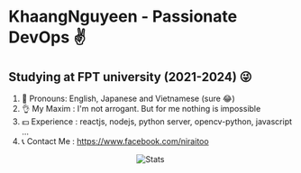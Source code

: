 <p align="center">

#       KhaangNguyeen - Passionate DevOps ✌


## Studying at FPT university (2021-2024) 😜


1. 👀 Pronouns: English, Japanese and Vietnamese (sure 😂)
2. 👌 My Maxim : I'm not arrogant. But for me nothing is impossible
3. 💵 Experience : reactjs, nodejs, python server, opencv-python, javascript ...
4. 📞 Contact Me : https://www.facebook.com/niraitoo 

</p>

<p align="center">
	<img alt="Stats" src="https://github-readme-stats.vercel.app/api?username=khengyun&show_icons=true&title_color=E6B450&text_color=BFBDB6&icon_color=59C2FF&bg_color=131721&hide_border=true&border_radius=12&include_all_commits=true&count_private=true">
</p>

